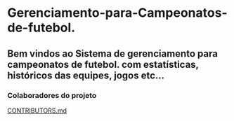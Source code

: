 # Gerenciamento-para-Campeonatos-de-futebol.
## Bem vindos ao Sistema de gerenciamento para campeonatos de futebol. com estatísticas, históricos das equipes, jogos etc...
### Colaboradores do projeto
[CONTRIBUTORS.md](https://github.com/GrupoDeEstudosOpenSource/Gerenciamento-para-Campeonatos-de-futebol/blob/master/CONTRIBUTORS.md)
